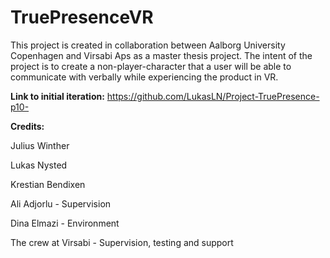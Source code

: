 # TruePresenceVR
This project is created in collaboration between Aalborg University Copenhagen and Virsabi Aps as a master thesis project.
The intent of the project is to create a non-player-character that a user will be able to communicate with verbally while experiencing the product in VR.

**Link to initial iteration:** https://github.com/LukasLN/Project-TruePresence-p10-

**Credits:**

Julius Winther

Lukas Nysted

Krestian Bendixen

Ali Adjorlu - Supervision

Dina Elmazi - Environment

The crew at Virsabi - Supervision, testing and support
